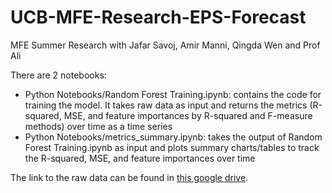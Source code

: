 # UCB-MFE-Research-EPS-Forecast
MFE Summer Research with Jafar Savoj, Amir Manni, Qingda Wen and Prof Ali

There are 2 notebooks:
- Python Notebooks/Random Forest Training.ipynb: contains the code for training the model. It takes raw data as input and returns the metrics (R-squared, MSE, and feature importances by R-squared and F-measure methods) over time as a time series
- Python Notebooks/metrics_summary.ipynb:  takes the output of Random Forest Training.ipynb as input and plots summary charts/tables to track the R-squared, MSE, and feature importances over time

The link to the raw data can be found in [this google drive](https://drive.google.com/drive/folders/12H8yWp4LxhZfLYBwciwQI_uVttAilgGI).
